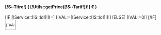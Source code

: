 <div class="well row">
    <div class="col-xs-7">
        <h4>[!S::Titre!] ( [!Utils::getPrice([!S::Tarif!])!] € )</h4>
    </div>
    <div class="col-xs-5">
        [IF [!Service::[!S::Id!]!]!=]
            [!VAL:=[!Service::[!S::Id!]!]!]
        [ELSE]
            [!VAL:=0!]
        [/IF]
        <a class="btn btn-danger pull-right" onclick="on[!S::Id!]Plus()"><span class="glyphicon glyphicon-plus"></span></a>
        <input type="text" class=" pull-right" style="width: 34px;height: 34px;text-align: center;" name="Service[[!S::Id!]]" id="Service-[!S::Id!]" value="[!VAL!]"/>
        <a class="btn btn-danger pull-right" onclick="on[!S::Id!]Moins()"><span class="glyphicon glyphicon-minus"></span></a>
        <script>
            function on[!S::Id!]Plus(){
                if ($('#Service-[!S::Id!]').val()<10)
                    $('#Service-[!S::Id!]').val(parseInt($('#Service-[!S::Id!]').val())+1);
            }
            function on[!S::Id!]Moins(){
                if ($('#Service-[!S::Id!]').val()>0)
                    $('#Service-[!S::Id!]').val(parseInt($('#Service-[!S::Id!]').val())-1);
            }
        </script>
    </div>
</div>

